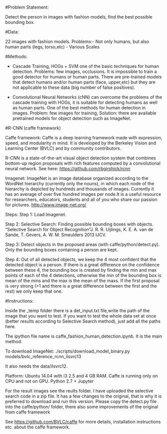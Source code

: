 

#Problem Statement:

Detect the person in images with fashion models, find the best possible bounding box.

#Data:

22 images with fashion models.
Problems:- Not only humans, but also human parts (legs, torso,etc) 
         - Various Scales


#Methods:

- Cascade Training, HOGs + SVM one of the basic techniques for human
detection.
Problems: few images, occlusions. It is impossible
to train a good detector for humans or human parts. There are
pre-trained models that detect humans and/or human parts (face, upper,etc) but they are not
applicable to these data (big number of false positives).

- Convolutional Neural Networks (cNN) can overcome the problems of the cascade training with HOGs, it is
suitable for detecting humans as well as human parts. One of the best
methods for human detection in images.
Problem: few images for training, Solution: there are available pretrained
models for object detection such as ImageNet.

#R-CNN (caffe framework)

Caffe framework: Caffe is a deep learning framework made with expression, speed, and modularity in mind. It is developed by the Berkeley Vision and Learning Center (BVLC) and by community contributors.

R-CNN is a state-of-the-art visual object detection system that combines bottom-up region proposals with rich features computed by a convolutional neural network.
See here: https://github.com/rbgirshick/rcnn

Imagenet: ImageNet is an image database organized according to the WordNet hierarchy (currently only the nouns), in which each node of the hierarchy is depicted by hundreds and thousands of images. Currently it has an average of over five hundred images per node.It is a useful resource for researchers, educators, students and all of you who share our passion for pictures. 
http://www.image-net.org/

Steps:
Step 1: Load Imagenet.

Step 2: Selective Search: Finding possible bounding boxes with objects. “Selective Search for Object
Recognition”J. R. R. Uijlings, K. E. A. van de Sande, T. Gevers, A. W. M. Smeulders
2013 IJCV.

 Step 3: Detect objects in the proposed areas (with caffe/python/detect.py). Only the bounding boxes
containing a person are kept.

Step 4: Out of all detected objects, we keep the 4 most confident that the detected object is a person. If
there is a great difference on the confidence between these 4, the bounding box is created by finding the
min and max points of each of the 4 detections, otherwise the min of the bounding box is mean of the
mins and the max is the mean of the maxs. If the first proposal is very strong (>1 and there is a great
difference between the first and the rest) we only keep that one.


#Instructions:

Inside the _temp folder there is a det_input.txt file,write the path of the image that you
want to test. If you want to test the whole data set at once (better results according to Selective Search method), just add all the paths here.

The ipython file name is caffe_fashion_human_detection.ipynb. It is the main method.

To download  ImageNet: ./scripts/download_model_binary.py models/bvlc_reference_rcnn_ilsvrc13

It also needs the data/ilsvrc12.

Platform: Ubuntu 14.04 with i3 2.5 and 4 GB RAM. Caffe is running only on CPU
and not on GPU. Python 2.7 + Jupyter

For the result images see the reults folder. I have uploaded the selective search code in a zip file. It has a few changes  to the original,
that is why it is preferred to download and run this version. Please copy the detect.py file into the caffe/python/ folder, there also some improvements of the
original from caffe framework

See https://github.com/BVLC/caffe for more details, installation instructions etc. about the caffe framework.








